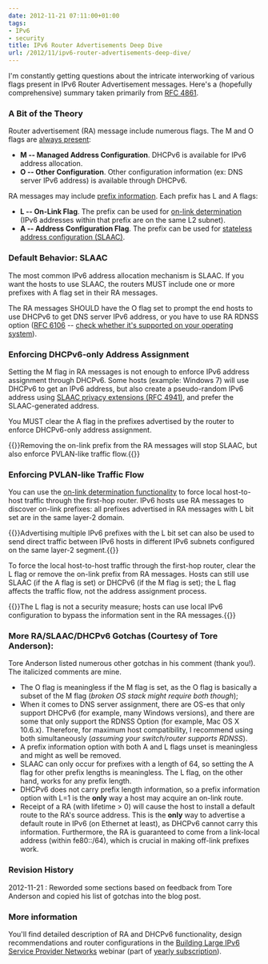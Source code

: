 ```yaml
---
date: 2012-11-21 07:11:00+01:00
tags:
- IPv6
- security
title: IPv6 Router Advertisements Deep Dive
url: /2012/11/ipv6-router-advertisements-deep-dive/
---
```

I'm constantly getting questions about the intricate interworking of various flags present in IPv6 Router Advertisement messages. Here's a (hopefully comprehensive) summary taken primarily from [RFC 4861](http://tools.ietf.org/html/rfc4861).
<!--more-->
### A Bit of the Theory

Router advertisement (RA) message include numerous flags. The M and O flags are [always present](http://tools.ietf.org/html/rfc4861#section-4.4):

-   **M -- Managed Address Configuration**. DHCPv6 is available for IPv6 address allocation.
-   **O -- Other Configuration**. Other configuration information (ex: DNS server IPv6 address) is available through DHCPv6.

RA messages may include [prefix information](http://tools.ietf.org/html/rfc4861#section-4.6.2). Each prefix has L and A flags:

-   **L -- On-Link Flag**. The prefix can be used for [on-link determination](http://tools.ietf.org/html/rfc5942) (IPv6 addresses within that prefix are on the same L2 subnet).
-   **A -- Address Configuration Flag**. The prefix can be used for [stateless address configuration (SLAAC)](http://tools.ietf.org/html/rfc4862).

### Default Behavior: SLAAC

The most common IPv6 address allocation mechanism is SLAAC. If you want the hosts to use SLAAC, the routers MUST include one or more prefixes with A flag set in their RA messages.

The RA messages SHOULD have the O flag set to prompt the end hosts to use DHCPv6 to get DNS server IPv6 address, or you have to use RA RDNSS option ([RFC 6106](http://tools.ietf.org/html/rfc6106) -- [check whether it's supported on your operating system](https://en.wikipedia.org/wiki/Comparison_of_IPv6_support_in_operating_systems)).

### Enforcing DHCPv6-only Address Assignment

Setting the M flag in RA messages is not enough to enforce IPv6 address assignment through DHCPv6. Some hosts (example: Windows 7) will use DHCPv6 to get an IPv6 address, but also create a pseudo-random IPv6 address using [SLAAC privacy extensions (RFC 4941)](http://tools.ietf.org/html/rfc4941), and prefer the SLAAC-generated address.

You MUST clear the A flag in the prefixes advertised by the router to enforce DHCPv6-only address assignment.

{{<note warn>}}Removing the on-link prefix from the RA messages will stop SLAAC, but also enforce PVLAN-like traffic flow.{{</note>}}

### Enforcing PVLAN-like Traffic Flow

You can use the [on-link determination functionality](http://tools.ietf.org/html/rfc5942) to force local host-to-host traffic through the first-hop router. IPv6 hosts use RA messages to discover on-link prefixes: all prefixes advertised in RA messages with L bit set are in the same layer-2 domain.

{{<note info>}}Advertising multiple IPv6 prefixes with the L bit set can also be used to send direct traffic between IPv6 hosts in different IPv6 subnets configured on the same layer-2 segment.{{</note>}}

To force the local host-to-host traffic through the first-hop router, clear the L flag or remove the on-link prefix from RA messages. Hosts can still use SLAAC (if the A flag is set) or DHCPv6 (if the M flag is set); the L flag affects the traffic flow, not the address assignment process.

{{<note warn>}}The L flag is not a security measure; hosts can use local IPv6 configuration to bypass the information sent in the RA messages.{{</note>}}

### More RA/SLAAC/DHCPv6 Gotchas (Courtesy of Tore Anderson):

Tore Anderson listed numerous other gotchas in his comment (thank you!). The italicized comments are mine.

-   The O flag is meaningless if the M flag is set, as the O flag is basically a subset of the M flag (*broken OS stack might require both though*);
-   When it comes to DNS server assignment, there are OS-es that only support DHCPv6 (for example, many Windows versions), and there are some that only support the RDNSS Option (for example, Mac OS X 10.6.x). Therefore, for maximum host compatibility, I recommend using both simultaneously (*assuming your switch/router supports RDNSS*).
-   A prefix information option with both A and L flags unset is meaningless and might as well be removed.
-   SLAAC can only occur for prefixes with a length of 64, so setting the A flag for other prefix lengths is meaningless. The L flag, on the other hand, works for any prefix length.
-   DHCPv6 does not carry prefix length information, so a prefix information option with L=1 is the **only** way a host may acquire an on-link route.
-   Receipt of a RA (with lifetime \> 0) will cause the host to install a default route to the RA's source address. This is the **only** way to advertise a default route in IPv6 (on Ethernet at least), as DHCPv6 cannot carry this information. Furthermore, the RA is guaranteed to come from a link-local address (within fe80::/64), which is crucial in making off-link prefixes work.

### Revision History

2012-11-21
: Reworded some sections based on feedback from Tore Anderson and copied his list of gotchas into the blog post.

### More information

You'll find detailed description of RA and DHCPv6 functionality, design recommendations and router configurations in the [Building Large IPv6 Service Provider Networks](http://www.ipspace.net/Building_Large_IPv6_Service_Provider_Networks) webinar (part of [yearly subscription](http://www.ipspace.net/Subscription)).
